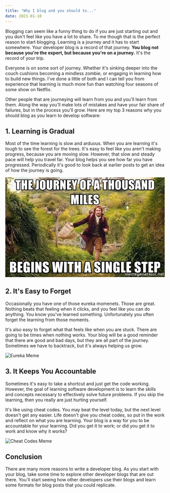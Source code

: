 ```yaml
---
title: "Why I blog and you should to..."
date: 2021-01-10
---
```


Blogging can seem like a funny thing to do if you are just starting out and you don't feel like you have a lot to share. To me though that is the perfect reason to start blogging. Learning is a journey and it has to start somewhere. Your developer blog is a record of that journey. **You blog not because you're the expert, but because you're on a journey.** It's the record of your trip.

Everyone is on some sort of journey. Whether it's sinking deeper into the couch cushions becoming a mindless zombie, or engaging in learning how to build new things. I've done a little of both and I can tell you from experience that learning is much more fun than watching four seasons of some show on Netflix.

Other people that are journeying will learn from you and you'll learn from them. Along the way you'll make lots of mistakes and have your fair share of failures, but in the process you'll grow. Here are my top 3 reasons why you should blog as you learn to develop software:

## 1. Learning is Gradual

Most of the time learning is slow and arduous. When you are learning it's tough to see the forest for the trees. It's easy to feel like you aren't making progress, because you are moving slow. However, that slow and steady pace will help you travel far. Your blog helps you see how far you have progressed. Periodically it's good to look back at earlier posts to get an idea of how the journey is going.

![Journey of a 1000 Miles Meme](/assets/the-journey-of-a-thousand-miles-begins-with-a-single-step.jpg)

## 2. It's Easy to Forget

Occasionally you have one of those eureka momenets. Those are great. Nothing beats that feeling when it clicks, and you feel like you can do anything. You know you've learned something. Unfortunately you often forget the learning from those moments.

It's also easy to forget what that feels like when you are stuck. There are going to be times when nothing works. Your blog will be a good reminder that there are good and bad days, but they are all part of the journey. Sometimes we have to backtrack, but it's always helping us grow.

![Eureka Meme](/2021-Dev-Blog/assets/eurekameme.jpg)

## 3. It Keeps You Accountable

Sometimes it's easy to take a shortcut and just get the code working. However, the goal of learning software development is to learn the skills and concepts necessary to effectively solve future problems. If you skip the learning, then you really are just hurting yourself.

It's like using cheat codes. You may beat the level today, but the next level doesn't get any easier. Life doesn't give you cheat codes, so put in the work and reflect on what you are learning. Your blog is a way for you to be accountable for your learning. Did you get it to work; or did you get it to work and know why it works?

![Cheat Codes Meme](/2021-Dev-Blog/assets/cheatcodes.jpg)

## Conclusion

There are many more reasons to write a developer blog. As you start with your blog, take some time to explore other developer blogs that are out there. You'll start seeing how other developers use their blogs and learn some formats for blog posts that you could replicate.
